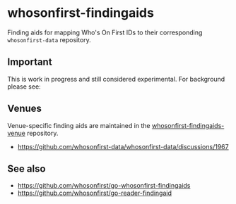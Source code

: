 # whosonfirst-findingaids

Finding aids for mapping Who's On First IDs to their corresponding `whosonfirst-data` repository.

## Important

This is work in progress and still considered experimental. For background please see:

## Venues

Venue-specific finding aids are maintained in the [whosonfirst-findingaids-venue](https://github.com/whosonfirst-data/whosonfirst-findingaids-venue) repository.

* https://github.com/whosonfirst-data/whosonfirst-data/discussions/1967

## See also

* https://github.com/whosonfirst/go-whosonfirst-findingaids
* https://github.com/whosonfirst/go-reader-findingaid
